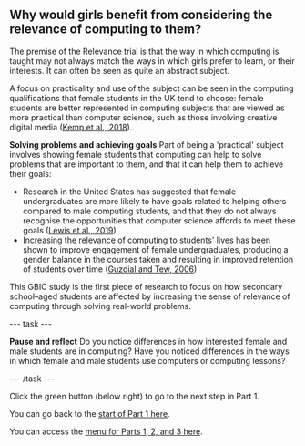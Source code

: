 ## Why would girls benefit from considering the relevance of computing to them?

The premise of the Relevance trial is that the way in which computing is taught may not always match the ways in which girls prefer to learn, or their interests. It can often be seen as quite an abstract subject.

A focus on practicality and use of the subject can be seen in the computing qualifications that female students in the UK tend to choose: female students are better represented in computing subjects that are viewed as more practical than computer science, such as those involving creative digital media ([Kemp et al., 2018](https://www.bcs.org/media/3972/tracer-2017.pdf)).

**Solving problems and achieving goals**
Part of being a 'practical' subject involves showing female students that computing can help to solve problems that are important to them, and that it can help them to achieve their goals:
+ Research in the United States has suggested that female undergraduates are more likely to have goals related to helping others compared to male computing students, and that they do not always recognise the opportunities that computer science affords to meet these goals ([Lewis et al., 2019](https://dl.acm.org/doi/abs/10.1145/3291279.3339426))
+ Increasing the relevance of computing to students' lives has been shown to improve engagement of female undergraduates, producing a gender balance in the courses taken and resulting in improved retention of students over time ([Guzdial and Tew, 2006](https://dl.acm.org/doi/abs/10.1145/1151588.1151597))

This GBIC study is the first piece of research to focus on how secondary school–aged students are affected by increasing the sense of relevance of computing through solving real-world problems.

---  task ---

**Pause and reflect**
Do you notice differences in how interested female and male students are in computing? Have you noticed differences in the ways in which female and male students use computers or computing lessons? 

---  /task ---

Click the green button (below right) to go to the next step in Part 1.

You can go back to the [start of Part 1 here](https://projects.raspberrypi.org/en/projects/Year8-RelevanceTraining-Part1-GBICi4).

You can access the [menu for Parts 1, 2, and 3 here](https://projects.raspberrypi.org/en/pathways/year8-relevancetraining-gbici4).
